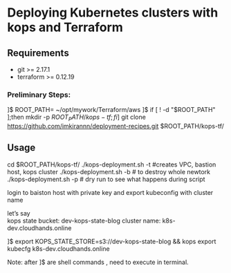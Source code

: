 ﻿# Deploying Kubernetes clusters with kops and Terraform


## Requirements

* git >= 2.17.1
* terraform >= 0.12.19

### Preliminary Steps:

]$ ROOT_PATH= ~/opt/mywork/Terraform/aws
]$ if [ ! -d "$ROOT_PATH" ];then mkdir -p $ROOT_PATH/kops-tf;fi
]$ git clone https://github.com/imkirannn/deployment-recipes.git $ROOT_PATH/kops-tf/


## Usage

cd $ROOT_PATH/kops-tf/
./kops-deployment.sh -t #creates VPC, bastion host, kops cluster
./kops-deployment.sh -b # to destroy whole newtork
./kops-deployment.sh -p # dry run to see what happens during script


login to baiston host with private key and export kubeconfig with cluster name

let’s say  
kops state bucket: dev-kops-state-blog
cluster name: k8s-dev.cloudhands.online

]$ export KOPS_STATE_STORE=s3://dev-kops-state-blog && kops export kubecfg  k8s-dev.cloudhands.online

Note: after ]$ are shell commands , need to execute in terminal.


